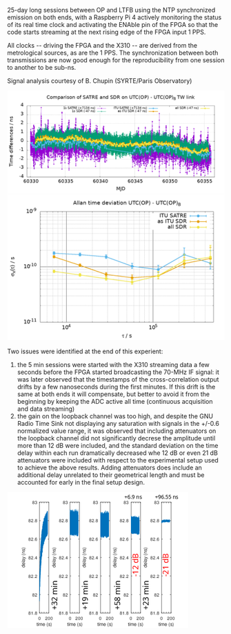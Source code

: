 25-day long sessions between OP and LTFB using the NTP synchronized emission on both ends, with
a Raspberry Pi 4 actively monitoring the status of its real time clock and activating the ENAble
pin of the FPGA so that the code starts streaming at the next rising edge of the FPGA input 1 PPS.

All clocks -- driving the FPGA and the X310 -- are derived from the metrological sources, as are
the 1 PPS. The synchronization between both transmissions are now good enough for the reproducibility
from one session to another to be sub-ns.

Signal analysis courtesy of B. Chupin (SYRTE/Paris Observatory)

<img src="baptiste1.png">

<img src="baptiste2.png">

Two issues were identified at the end of this experient:
1. the 5 min sessions were started with the X310 streaming data a few seconds before the FPGA started
broadcasting the 70-MHz IF signal: it was later observed that the timestamps of the cross-correlation
output drifts by a few nanoseconds during the first minutes. If this drift is the same at both ends
it will compensate, but better to avoid it from the beginning by keeping the ADC active all time
(continuous acquisition and data streaming)
2. the gain on the loopback channel was too high, and despite the GNU Radio Time Sink not displaying
any saturation with signals in the +/-0.6 normalized value range, it was observed that including
attenuators on the loopback channel did not significantly decrese the amplitude until more than 12 dB
were included, and the standard deviation on the time delay within each run dramatically decreased whe
12 dB or even 21 dB attenuators were included with respect to the experimental setup used to achieve the
above results. Adding attenuators does include an additional delay unrelated to their geometrical length
and must be accounted for early in the final setup design.

<img src="derive_adc.png">
